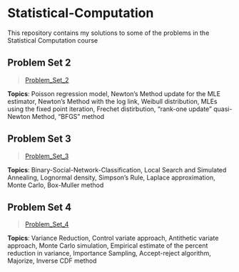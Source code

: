 # Statistical-Computation
This repository contains my solutions to some of the problems in the Statistical Computation course

## Problem Set 2

> [Problem_Set_2](https://github.com/hyaozhen/Statistical-Computation/tree/master/Problem_Set_2)

**Topics**: Poisson regression model, Newton’s Method update for the MLE estimator, Newton’s Method with the log link, Weibull distribution, MLEs using the fixed point iteration, Frechet distirbution, “rank-one update” quasi-Newton Method, “BFGS” method

## Problem Set 3

> [Problem_Set_3](https://github.com/hyaozhen/Statistical-Computation/tree/master/Problem_Set_3)

**Topics**: Binary-Social-Network-Classification, Local Search and Simulated Annealing, Lognormal density, Simpson’s Rule, Laplace approximation, Monte Carlo, Box-Muller method

## Problem Set 4

> [Problem_Set_4](https://github.com/hyaozhen/Statistical-Computation/tree/master/Problem_Set_4)

**Topics**: Variance Reduction, Control variate approach, Antithetic variate approach, Monte Carlo simulation, Empirical estimate of the percent reduction in variance, Importance Sampling, Accept-reject algorithm, Majorize, Inverse CDF method
